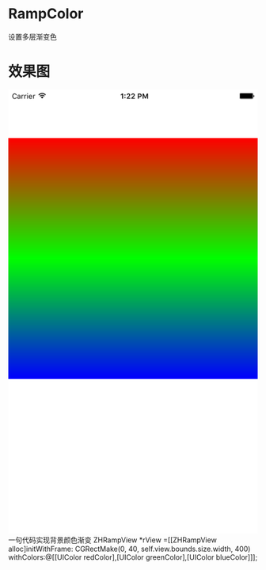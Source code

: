 # RampColor
 设置多层渐变色
# 效果图
![](11.png)
一句代码实现背景颜色渐变    ZHRampView *rView =[[ZHRampView alloc]initWithFrame:
CGRectMake(0, 40, self.view.bounds.size.width, 400) 
withColors:@[[UIColor redColor],[UIColor greenColor],[UIColor blueColor]]];
